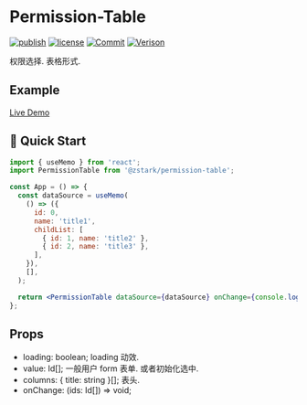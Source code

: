 # Permission-Table

[![publish](https://github.com/PinghuaZhuang/permission-table/actions/workflows/publish.yml/badge.svg)](https://github.com/PinghuaZhuang/permission-table/actions/workflows/publish.yml) [![license](https://img.shields.io/badge/license-MIT-blue.svg)](https://github.com/PinghuaZhuang/permission-table/blob/master/LICENSE) [![Commit](https://img.shields.io/github/last-commit/pinghuazhuang/permission-table.svg)](https://github.com/PinghuaZhuang/permission-table/commits/master) [![Verison](https://img.shields.io/npm/v/@zstark/permission-table.svg)](https://www.npmjs.com/package/@zstark/permission-table)

权限选择. 表格形式.

## Example

[Live Demo](https://pinghuazhuang.github.io/@zstark/permission-table/)

## 🚀 Quick Start

```jsx
import { useMemo } from 'react';
import PermissionTable from '@zstark/permission-table';

const App = () => {
  const dataSource = useMemo(
    () => ({
      id: 0,
      name: 'title1',
      childList: [
        { id: 1, name: 'title2' },
        { id: 2, name: 'title3' },
      ],
    }),
    [],
  );

  return <PermissionTable dataSource={dataSource} onChange={console.log} />;
};
```

## Props

- loading: boolean; loading 动效.
- value: Id[]; 一般用户 form 表单. 或者初始化选中.
- columns: { title: string }[]; 表头.
- onChange: (ids: Id[]) => void;
